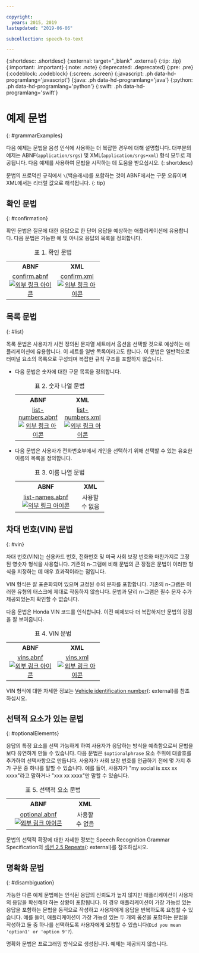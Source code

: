 ```yaml
---

copyright:
  years: 2015, 2019
lastupdated: "2019-06-06"

subcollection: speech-to-text

---
```


{:shortdesc: .shortdesc}
{:external: target="_blank" .external}
{:tip: .tip}
{:important: .important}
{:note: .note}
{:deprecated: .deprecated}
{:pre: .pre}
{:codeblock: .codeblock}
{:screen: .screen}
{:javascript: .ph data-hd-programlang='javascript'}
{:java: .ph data-hd-programlang='java'}
{:python: .ph data-hd-programlang='python'}
{:swift: .ph data-hd-programlang='swift'}

# 예제 문법
{: #grammarExamples}

다음 예제는 문법을 음성 인식에 사용하는 더 복잡한 경우에 대해 설명합니다. 대부분의 예제는 ABNF(`application/srgs`) 및 XML(`application/srgs+xml`) 형식 모두로 제공됩니다. 다음 예제를 사용하여 문법을 시작하는 데 도움을 받으십시오.
{: shortdesc}

문법의 프로덕션 규칙에서 `\`(백슬래시)를 포함하는 것이 ABNF에서는 구문 오류이며 XML에서는 리터럴 값으로 해석됩니다.
{: tip}

## 확인 문법
{: #confirmation}

확인 문법은 질문에 대한 응답으로 한 단어 응답을 예상하는 애플리케이션에 유용합니다. 다음 문법은 가능한 예 및 아니오 응답의 목록을 정의합니다.

<table style="width:50%">
  <caption>표 1. 확인 문법</caption>
  <tr>
    <th style="text-align:center">ABNF</th>
    <th style="text-align:center">XML</th>
  </tr>
  <tr>
    <td style="text-align:center">
      <a target="_blank" href="https://watson-developer-cloud.github.io/doc-tutorial-downloads/speech-to-text/grammars/confirm.abnf" download="confirm.abnf">confirm.abnf <img src="../../icons/launch-glyph.svg" alt="외부 링크 아이콘" title="외부 링크 아이콘"></a>
    </td>
    <td style="text-align:center">
      <a target="_blank" href="https://watson-developer-cloud.github.io/doc-tutorial-downloads/speech-to-text/grammars/confirm.xml" download="confirm.xml">confirm.xml <img src="../../icons/launch-glyph.svg" alt="외부 링크 아이콘" title="외부 링크 아이콘"></a>
    </td>
  </tr>
</table>

## 목록 문법
{: #list}

목록 문법은 사용자가 사전 정의된 문자열 세트에서 옵션을 선택할 것으로 예상하는 애플리케이션에 유용합니다. 이 세트를 일반 목록이라고도 합니다. 이 문법은 일반적으로 터미널 요소의 목록으로 구성되며 복잡한 규칙 구조를 포함하지 않습니다.

-   다음 문법은 숫자에 대한 구문 목록을 정의합니다.

    <table style="width:50%">
      <caption>표 2. 숫자 나열 문법</caption>
      <tr>
        <th style="text-align:center">ABNF</th>
        <th style="text-align:center">XML</th>
      </tr>
      <tr>
        <td style="text-align:center">
          <a target="_blank" href="https://watson-developer-cloud.github.io/doc-tutorial-downloads/speech-to-text/grammars/list-numbers.abnf" download="list-numbers.abnf">list-numbers.abnf <img src="../../icons/launch-glyph.svg" alt="외부 링크 아이콘" title="외부 링크 아이콘"></a>
        </td>
        <td style="text-align:center">
          <a target="_blank" href="https://watson-developer-cloud.github.io/doc-tutorial-downloads/speech-to-text/grammars/list-numbers.xml" download="list-numbers.xml">list-numbers.xml <img src="../../icons/launch-glyph.svg" alt="외부 링크 아이콘" title="외부 링크 아이콘"></a>
        </td>
      </tr>
    </table>

-   다음 문법은 사용자가 전화번호부에서 개인을 선택하기 위해 선택할 수 있는 유효한 이름의 목록을 정의합니다.

    <table style="width:50%">
      <caption>표 3. 이름 나열 문법</caption>
      <tr>
        <th style="text-align:center">ABNF</th>
        <th style="text-align:center">XML</th>
      </tr>
      <tr>
        <td style="text-align:center">
          <a target="_blank" href="https://watson-developer-cloud.github.io/doc-tutorial-downloads/speech-to-text/grammars/list-names.abnf" download="list-names.abnf">list-names.abnf <img src="../../icons/launch-glyph.svg" alt="외부 링크 아이콘" title="외부 링크 아이콘"></a>
        </td>
        <td style="text-align:center">
       사용할 수 없음
        </td>
      </tr>
    </table>

## 차대 번호(VIN) 문법
{: #vin}

차대 번호(VIN)는 신용카드 번호, 전화번호 및 미국 사회 보장 번호와 마찬가지로 고정된 영숫자 형식을 사용합니다. 기존의 n-그램에 비해 문법의 큰 장점은 문법이 이러한 형식을 지정하는 데 매우 효과적이라는 점입니다.

VIN 형식은 잘 표준화되어 있으며 고정된 수의 문자를 포함합니다. 기존의 n-그램은 이러한 유형의 태스크에 제대로 작동하지 않습니다. 문법과 달리 n-그램은 필수 문자 수가 제공되었는지 확인할 수 없습니다.

다음 문법은 Honda VIN 코드를 인식합니다. 이전 예제보다 더 복잡하지만 문법의 강점을 잘 보여줍니다.

<table style="width:50%">
  <caption>표 4. VIN 문법</caption>
  <tr>
    <th style="text-align:center">ABNF</th>
    <th style="text-align:center">XML</th>
  </tr>
  <tr>
    <td style="text-align:center">
      <a target="_blank" href="https://watson-developer-cloud.github.io/doc-tutorial-downloads/speech-to-text/grammars/vins.abnf" download="vins.abnf">vins.abnf <img src="../../icons/launch-glyph.svg" alt="외부 링크 아이콘" title="외부 링크 아이콘"></a>
    </td>
    <td style="text-align:center">
      <a target="_blank" href="https://watson-developer-cloud.github.io/doc-tutorial-downloads/speech-to-text/grammars/vins.xml" download="vins.xml">vins.xml <img src="../../icons/launch-glyph.svg" alt="외부 링크 아이콘" title="외부 링크 아이콘"></a>
    </td>
  </tr>
</table>

VIN 형식에 대한 자세한 정보는 [Vehicle identification number](https://wikipedia.org/wiki/Vehicle_identification_number){: external}를 참조하십시오. 

## 선택적 요소가 있는 문법
{: #optionalElements}

응답의 특정 요소를 선택 가능하게 하여 사용자가 응답하는 방식을 예측함으로써 문법을 보다 유연하게 만들 수 있습니다. 다음 문법은 `$optionalphrase` 요소 주위에 대괄호를 추가하여 선택사항으로 만듭니다. 사용자가 사회 보장 번호를 언급하기 전에 몇 가지 추가 구문 중 하나를 말할 수 있습니다. 예를 들어, 사용자가 "my social is xxx xx xxxx"라고 말하거나 "xxx xx xxxx"만 말할 수 있습니다.

<table style="width:50%">
  <caption>표 5. 선택적 요소 문법</caption>
  <tr>
    <th style="text-align:center">ABNF</th>
    <th style="text-align:center">XML</th>
  </tr>
  <tr>
    <td style="text-align:center">
      <a target="_blank" href="https://watson-developer-cloud.github.io/doc-tutorial-downloads/speech-to-text/grammars/optional.abnf" download="optional.abnf">optional.abnf <img src="../../icons/launch-glyph.svg" alt="외부 링크 아이콘" title="외부 링크 아이콘"></a>
    </td>
    <td style="text-align:center">
      사용할 수 없음
    </td>
  </tr>
</table>

문법의 선택적 확장에 대한 자세한 정보는 Speech Recognition Grammar Specification의 [섹션 2.5 Repeats](https://www.w3.org/TR/speech-grammar/#S2.5){: external}를 참조하십시오.

## 명확화 문법
{: #disambiguation}

가능한 다른 예제 문법에는 인식된 응답의 신뢰도가 높지 않지만 애플리케이션이 사용자의 응답을 확신해야 하는 상황이 포함됩니다. 이 경우 애플리케이션이 가장 가능성 있는 응답을 포함하는 문법을 동적으로 작성하고 사용자에게 응답을 반복하도록 요청할 수 있습니다. 예를 들어, 애플리케이션이 가장 가능성 있는 두 개의 옵션을 포함하는 문법을 작성하고 둘 중 하나를 선택하도록 사용자에게 요청할 수 있습니다(`Did you mean 'option1' or 'option 9'?`).

명확화 문법은 프로그래밍 방식으로 생성됩니다. 예제는 제공되지 않습니다.
